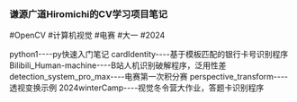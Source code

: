 ### 谦源广道Hiromichi的CV学习项目笔记
#OpenCV #计算机视觉 #电赛 #大一 #2024

python1----py快速入门笔记
cardIdentity----基于模板匹配的银行卡号识别程序
Bilibili_Human-machine----B站人机识别破解程序，泛用性差
detection_system_pro_max----电赛第一次积分赛
perspective_transform----透视变换示例
2024winterCamp----视觉冬令营大作业，答题卡识别程序
